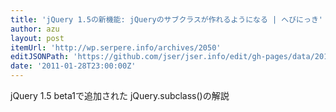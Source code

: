 ```yaml
---
title: 'jQuery 1.5の新機能: jQueryのサブクラスが作れるようになる | へびにっき'
author: azu
layout: post
itemUrl: 'http://wp.serpere.info/archives/2050'
editJSONPath: 'https://github.com/jser/jser.info/edit/gh-pages/data/2011/01/index.json'
date: '2011-01-28T23:00:00Z'
---
```

jQuery 1.5 beta1で追加された
jQuery.subclass()の解説
